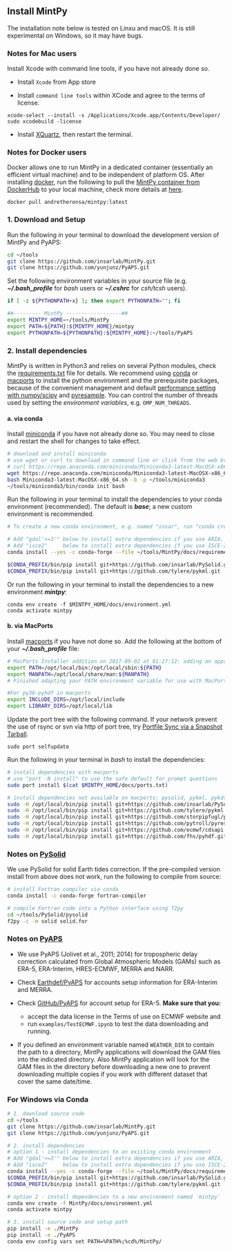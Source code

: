 ## Install MintPy

The installation note below is tested on Linxu and macOS. It is still experimental on Windows, so it may have bugs.

### Notes for Mac users ###

Install Xcode with command line tools, if you have not already done so.

+   Install `Xcode` from App store

+   Install `command line tools` within XCode and agree to the terms of license.

```
xcode-select --install -s /Applications/Xcode.app/Contents/Developer/
sudo xcodebuild -license
```

+   Install [XQuartz](https://www.xquartz.org), then restart the terminal.

### Notes for Docker users ###

Docker allows one to run MintPy in a dedicated container (essentially an efficient virtual machine) and to be independent of platform OS. After installing [docker](https://docs.docker.com/install/), run the following to pull the [MintPy container from DockerHub](https://hub.docker.com/r/andretheronsa/mintpy) to your local machine, check more details at [here](docker.md).

```
docker pull andretheronsa/mintpy:latest
```

### 1. Download and Setup ###

Run the following in your terminal to download the development version of MintPy and PyAPS:

```bash
cd ~/tools
git clone https://github.com/insarlab/MintPy.git
git clone https://github.com/yunjunz/PyAPS.git
```

Set the following environment variables in your source file (e.g. **_~/.bash_profile_** for _bash_ users or **_~/.cshrc_** for _csh/tcsh_ users).

```bash
if [ -z ${PYTHONPATH+x} ]; then export PYTHONPATH=""; fi

##--------- MintPy ------------------##
export MINTPY_HOME=~/tools/MintPy
export PATH=${PATH}:${MINTPY_HOME}/mintpy
export PYTHONPATH=${PYTHONPATH}:${MINTPY_HOME}:~/tools/PyAPS
```

### 2. Install dependencies ###

MintPy is written in Python3 and relies on several Python modules, check the [requirements.txt](https://github.com/insarlab/MintPy/blob/main/docs/requirements.txt) file for details. We recommend using [conda](https://docs.conda.io/en/latest/miniconda.html) or [macports](https://www.macports.org/install.php) to install the python environment and the prerequisite packages, because of the convenient management and default [performance setting with numpy/scipy](http://markus-beuckelmann.de/blog/boosting-numpy-blas.html) and [pyresample](https://pyresample.readthedocs.io/en/latest/installation.html#using-pykdtree). You can control the number of threads used by setting the _environment variables_, e.g. `OMP_NUM_THREADS`.

#### a. via conda ####

Install [miniconda](https://docs.conda.io/en/latest/miniconda.html) if you have not already done so. You may need to close and restart the shell for changes to take effect.

```bash
# download and install miniconda
# use wget or curl to download in command line or click from the web brower
# curl https://repo.anaconda.com/miniconda/Miniconda3-latest-MacOSX-x86_64.sh -o Miniconda3-latest-MacOSX-x86_64.sh
wget https://repo.anaconda.com/miniconda/Miniconda3-latest-MacOSX-x86_64.sh
bash Miniconda3-latest-MacOSX-x86_64.sh -b -p ~/tools/miniconda3
~/tools/miniconda3/bin/conda init bash
```

Run the following in your terminal to install the dependencies to your conda environment (recommended). The default is _**base**_; a new custom environment is recommended.

```bash
# To create a new conda environment, e.g. named "insar", run "conda create --name insar; conda activate insar"

# Add "gdal'>=3'" below to install extra dependencies if you use ARIA, FRInGE, HyP3 or GMTSAR
# Add "isce2"     below to install extra dependencies if you use ISCE-2
conda install --yes -c conda-forge --file ~/tools/MintPy/docs/requirements.txt

$CONDA_PREFIX/bin/pip install git+https://github.com/insarlab/PySolid.git
$CONDA_PREFIX/bin/pip install git+https://github.com/tylere/pykml.git
```

Or run the following in your terminal to install the dependencies to a new environment _**mintpy**_:

```
conda env create -f $MINTPY_HOME/docs/environment.yml
conda activate mintpy
```

#### b. via MacPorts ####

Install [macports](https://www.macports.org/install.php) if you have not done so. Add the following at the bottom of your **_~/.bash_profile_** file:

```bash
# MacPorts Installer addition on 2017-09-02_at_01:27:12: adding an appropriate PATH variable for use with MacPorts.
export PATH=/opt/local/bin:/opt/local/sbin:${PATH}
export MANPATH=/opt/local/share/man:${MANPATH}
# Finished adapting your PATH environment variable for use with MacPorts.

#For py36-pyhdf in macports
export INCLUDE_DIRS=/opt/local/include
export LIBRARY_DIRS=/opt/local/lib
```

Update the port tree with the following command. If your network prevent the use of rsync or svn via http of port tree, try [Portfile Sync via a Snapshot Tarball](https://trac.macports.org/wiki/howto/PortTreeTarball).

```
sudo port selfupdate
```

Run the following in your terminal in _bash_ to install the dependencies:

```bash
# install dependencies with macports
# use "port -N install" to use the safe default for prompt questions
sudo port install $(cat $MINTPY_HOME/docs/ports.txt)

# install dependencies not available on macports: pysolid, pykml, pykdtree, pyresample, cdsapi, pyhdf
sudo -H /opt/local/bin/pip install git+https://github.com/insarlab/PySolid.git
sudo -H /opt/local/bin/pip install git+https://github.com/tylere/pykml.git
sudo -H /opt/local/bin/pip install git+https://github.com/storpipfugl/pykdtree.git
sudo -H /opt/local/bin/pip install git+https://github.com/pytroll/pyresample.git
sudo -H /opt/local/bin/pip install git+https://github.com/ecmwf/cdsapi.git
sudo -H /opt/local/bin/pip install git+https://github.com/fhs/pyhdf.git
```

### Notes on [PySolid](https://github.com/insarlab/PySolid) ###

We use PySolid for solid Earth tides correction. If the pre-compiled version install from above does not work, run the following to compile from source:

```bash
# install Fortran compiler via conda
conda install -c conda-forge fortran-compiler

# compile Fortran code into a Python interface using f2py
cd ~/tools/PySolid/pysolid
f2py -c -m solid solid.for
```

### Notes on [PyAPS](https://github.com/yunjunz/PyAPS) ###

+   We use PyAPS (Jolivet et al., 2011; 2014) for tropospheric delay correction calculated from Global Atmospheric Models (GAMs) such as ERA-5, ERA-Interim, HRES-ECMWF, MERRA and NARR.

+   Check [Earthdef/PyAPS](http://earthdef.caltech.edu/projects/pyaps/wiki/Main#) for accounts setup information for ERA-Interim and MERRA.

+   Check [GitHub/PyAPS](https://github.com/yunjunz/PyAPS) for account setup for ERA-5. **Make sure that you:**

    -   accept the data license in the Terms of use on ECMWF website and 
    -   run `examples/TestECMWF.ipynb` to test the data downloading and running.

+   If you defined an environment variable named `WEATHER_DIR` to contain the path to a
directory, MintPy applications will download the GAM files into the indicated directory. Also MintPy
application will look for the GAM files in the directory before downloading a new one to prevent downloading
multiple copies if you work with different dataset that cover the same date/time.


### For Windows via Conda ###

```bash
# 1. download source code
cd ~/tools
git clone https://github.com/insarlab/MintPy.git
git clone https://github.com/yunjunz/PyAPS.git

# 2. install dependencies
# option 1 - install dependencies to an existing conda environment
# Add "gdal'>=3'" below to install extra dependencies if you use ARIA, FRInGE, HyP3 or GMTSAR
# Add "isce2"     below to install extra dependencies if you use ISCE-2
conda install --yes -c conda-forge --file ~/tools/MintPy/docs/requirements.txt
$CONDA_PREFIX/bin/pip install git+https://github.com/insarlab/PySolid.git
$CONDA_PREFIX/bin/pip install git+https://github.com/tylere/pykml.git

# option 2 - install dependencies to a new environment named `mintpy`
conda env create -f MintPy/docs/environment.yml
conda activate mintpy

# 3. install source code and setup path
pip install -e ./MintPy
pip install -e ./PyAPS
conda env config vars set PATH=%PATH%;%cd%/MintPy/
```
